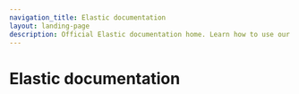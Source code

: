 ```yaml
---
navigation_title: Elastic documentation
layout: landing-page
description: Official Elastic documentation home. Learn how to use our managed services on Elastic Cloud Hosted, Serverless, or deploy Elastic on-prem. Find guides for Elastic solutions and products, how-to resources, troubleshooting, and release notes.
---
```


# Elastic documentation
